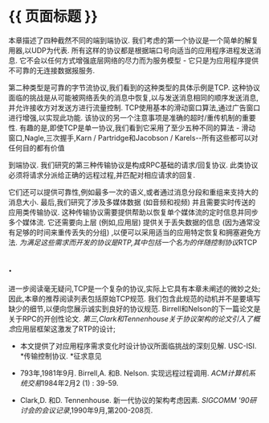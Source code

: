 
# {{ 页面标题 }}

本章描述了四种截然不同的端到端协议. 我们考虑的第一个协议是一个简单的解复用器,以UDP为代表. 所有这样的协议都是根据端口号向适当的应用程序进程发送消息. 它不会以任何方式增强底层网络的尽力而为服务模型 - 它只是为应用程序提供不可靠的无连接数据报服务. 

第二种类型是可靠的字节流协议,我们看到的这种类型的具体示例是TCP. 这种协议面临的挑战是从可能被网络丢失的消息中恢复,以与发送消息相同的顺序发送消息,并允许接收方对发送方进行流量控制. TCP使用基本的滑动窗口算法,通过广告窗口进行增强,以实现此功能. 该协议的另一个注意事项是准确的超时/重传机制的重要性. 有趣的是,即使TCP是单一协议,我们看到它采用了至少五种不同的算法 - 滑动窗口,Nagle,三次握手,Karn / Partridge和Jacobson / Karels--所有这些都可以对任何目的都有价值

到端协议. 我们研究的第三种传输协议是构成RPC基础的请求/回复协议. 此类协议必须将请求分派给正确的远程过程,并匹配对相应请求的回复. 

它们还可以提供可靠性,例如最多一次的语义,或者通过消息分段和重组来支持大的消息大小. 最后,我们研究了涉及多媒体数据 (如音频和视频) 并且需要实时传送的应用类传输协议. 这种传输协议需要提供帮助以恢复单个媒体流的定时信息并同步多个媒体流. 它还需要向上层 (例如,应用层) 提供关于丢失数据的信息 (因为通常没有足够的时间来重传丢失的分组) ,以便可以采用适当的应用特定恢复和拥塞避免方法. *为满足这些需求而开发的协议是RTP,其中包括一个名为的伴随控制协议*RTCP

## . 

进一步阅读毫无疑问,TCP是一个复杂的协议,实际上它具有本章未阐述的微妙之处;因此,本章的推荐阅读列表包括原始TCP规范. 我们包含此规范的动机并不是要填写缺少的细节,以便向您展示诚实到良好的协议规范. Birrell和Nelson的下一篇论文是关于RPC的开创性论文. *第三,Clark和Tennenhouse关于协议架构的论文引入了概念*应用层框架这激发了RTP的设计;

-   本文提供了对应用程序需求变化时设计协议所面临挑战的深刻见解. USC-ISI. *传输控制协议. *征求意见

-   793年,1981年9月. Birrell,A. 和B. Nelson. 实现远程过程调用. *ACM计算机系统交易*1984年2月2 (1) : 39-59. 

-   Clark,D. 和D. Tennenhouse. 新一代协议的架构考虑因素. *SIGCOMM '90研讨会的会议记录*,1990年9月,第200-208页. 
